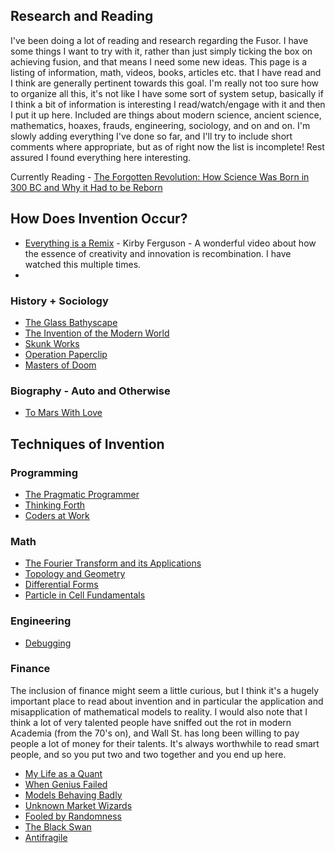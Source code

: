 ## Research and Reading

I've been doing a lot of reading and research regarding the Fusor. I have some things I want to try with it, rather than just simply ticking the box on achieving fusion, and that means I need some new ideas. This page is a listing of information, math, videos, books, articles etc. that I have read and I think are generally pertinent towards this goal. I'm really not too sure how to organize all this, it's not like I have some sort of system setup, basically if I think a bit of information is interesting I read/watch/engage with it and then I put it up here. Included are things about modern science, ancient science, mathematics, hoaxes, frauds, engineering, sociology, and on and on. I'm slowly adding everything I've done so far, and I'll try to include short comments where appropriate, but as of right now the list is incomplete! Rest assured I found everything here interesting. 

Currently Reading - [The Forgotten Revolution: How Science Was Born in 300 BC and Why it Had to be Reborn](https://www.amazon.ca/gp/product/3540200681/ref=as_li_tl?ie=UTF8&camp=15121&creative=330641&creativeASIN=3540200681&linkCode=as2&tag=nkrause-20&linkId=6b1b4303ea4c2b0ac45a1005db0a5e8c)

## How Does Invention Occur?
- [Everything is a Remix](https://www.youtube.com/watch?v=nJPERZDfyWc) - Kirby Ferguson - A wonderful video about how the essence of creativity and innovation is recombination. I have watched this multiple times. 
- 
### History + Sociology
- [The Glass Bathyscape]()
- [The Invention of the Modern World]()
- [Skunk Works]()
- [Operation Paperclip]()
- [Masters of Doom]()


### Biography - Auto and Otherwise
- [To Mars With Love]()

## Techniques of Invention

### Programming
- [The Pragmatic Programmer]()
- [Thinking Forth]()
- [Coders at Work]()

### Math
- [The Fourier Transform and its Applications](https://see.stanford.edu/Course/EE261)
- [Topology and Geometry](https://www.youtube.com/playlist?list=PLTBqohhFNBE_09L0i-lf3fYXF5woAbrzJ)
- [Differential Forms](https://www.youtube.com/watch?v=PaWj0WxUxGg&list=PL22w63XsKjqzQZtDZO_9s2HEMRJnaOTX7&index=1)
- [Particle in Cell Fundamentals](https://www.particleincell.com/pic-fundamentals/)
### Engineering
- [Debugging]()
### Finance
The inclusion of finance might seem a little curious, but I think it's a hugely important place to read about invention and in particular the application and misapplication of mathematical models to reality. I would also note that I think a lot of very talented people have sniffed out the rot in modern Academia (from the 70's on), and Wall St. has long been willing to pay people a lot of money for their talents. It's always worthwhile to read smart people, and so you put two and two together and you end up here. 
- [My Life as a Quant]()
- [When Genius Failed]()
- [Models Behaving Badly]()
- [Unknown Market Wizards]()
- [Fooled by Randomness]()
- [The Black Swan]()
- [Antifragile]()
